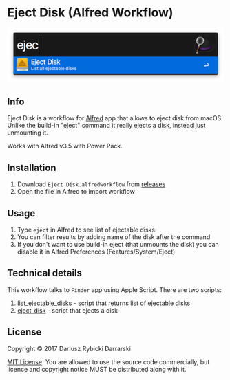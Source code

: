 # Eject Disk (Alfred Workflow)

![Eject Disk (Alfred Workflow)](Misc/Eject_Disk_Alfred_Screenshot1.png)

## Info

Eject Disk is a workflow for [Alfred](https://www.alfredapp.com) app that allows to eject disk from macOS. Unlike the build-in "eject" command it really ejects a disk, instead just unmounting it.

Works with Alfred v3.5 with Power Pack.

## Installation

1. Download `Eject Disk.alfredworkflow` from [releases](https://github.com/darrarski/alfred_workflow_eject_disk/releases)
2. Open the file in Alfred to import workflow

## Usage

1. Type `eject` in Alfred to see list of ejectable disks
2. You can filter results by adding name of the disk after the command
3. If you don't want to use build-in eject (that unmounts the disk) you can disable it in Alfred Preferences (Features/System/Eject)

## Technical details

This workflow talks to `Finder` app  using Apple Script. There are two scripts:

1. [list\_ejectable\_disks](Scripts/list_ejectable_disks.applescript) - script that returns list of ejectable disks
2. [eject\_disk](Scripts/eject_disk.applescript) - script that ejects a disk

## License

Copyright © 2017 Dariusz Rybicki Darrarski

[MIT License](LICENSE). You are allowed to use the source code commercially, but licence and copyright notice MUST be distributed along with it.
